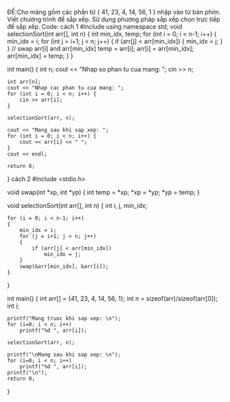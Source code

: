 ĐỀ:Cho mảng gồm các phần tử { 41, 23, 4, 14, 56, 1 } nhập vào từ bàn phím. Viết chương trình để sắp xếp. Sử dụng phương pháp sắp xếp chọn trực tiếp để sắp xếp.
Code:
cách 1
#include <iostream>
using namespace std;
void selectionSort(int arr[], int n) {
    int min_idx, temp;
    for (int i = 0; i < n-1; i++) {
        min_idx = i;
        for (int j = i+1; j < n; j++) {
            if (arr[j] < arr[min_idx]) {
                min_idx = j;
            }
        }
        // swap arr[i] and arr[min_idx]
        temp = arr[i];
        arr[i] = arr[min_idx];
        arr[min_idx] = temp;
    }
}

int main() {
    int n;
    cout << "Nhap so phan tu cua mang: ";
    cin >> n;

    int arr[n];
    cout << "Nhap cac phan tu cua mang: ";
    for (int i = 0; i < n; i++) {
        cin >> arr[i];
    }

    selectionSort(arr, n);

    cout << "Mang sau khi sap xep: ";
    for (int i = 0; i < n; i++) {
        cout << arr[i] << " ";
    }
    cout << endl;

    return 0;
}
cách 2
 #include <stdio.h>

void swap(int *xp, int *yp)
{
    int temp = *xp;
    *xp = *yp;
    *yp = temp;
}

void selectionSort(int arr[], int n)
{
    int i, j, min_idx;

    for (i = 0; i < n-1; i++)
    {
        min_idx = i;
        for (j = i+1; j < n; j++)
        {
            if (arr[j] < arr[min_idx])
                min_idx = j;
        }
        swap(&arr[min_idx], &arr[i]);
    }
}

int main()
{
    int arr[] = {41, 23, 4, 14, 56, 1};
    int n = sizeof(arr)/sizeof(arr[0]);
    int i;

    printf("Mang truoc khi sap xep: \n");
    for (i=0; i < n; i++)
        printf("%d ", arr[i]);

    selectionSort(arr, n);

    printf("\nMang sau khi sap xep: \n");
    for (i=0; i < n; i++)
        printf("%d ", arr[i]);
    printf("\n");
    return 0;
}               
